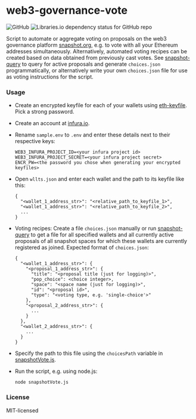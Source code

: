 # web3-governance-vote

![GitHub](https://img.shields.io/github/license/al-matty/snapshot-vote)
![Libraries.io dependency status for GitHub repo](https://img.shields.io/librariesio/github/al-matty/snapshot-vote)

Script to automate or aggregate voting on proposals on the web3 governance platform [snapshot.org](https://snapshot.org/#/), e.g. to vote with all your Ethereum addresses simultaneously. Alternatively, automated voting recipes can be created based on data obtained from previously cast votes. See [snapshot-query](https://github.com/al-matty/snapshot-query) to query for active proposals and generate `choices.json` programmatically, or alternatively write your own `choices.json` file for use as voting instructions for the script.

### Usage

* Create an encrypted keyfile for each of your wallets using [eth-keyfile](https://github.com/ethereum/eth-keyfile). Pick a strong password.
* Create an account at [infura.io](http://infura.io/).
* Rename `sample.env` to `.env` and enter these details next to their respective keys:

  ```
  WEB3_INFURA_PROJECT_ID=<your infura project id>
  WEB3_INFURA_PROJECT_SECRET=<your infura project secret>
  ENCR_PW=<the password you chose when generating your encrypted keyfiles>
  ```
* Open `wllts.json` and enter each wallet and the path to its keyfile like this:

  ```
  {
    "<wallet_1_address_str>": "<relative_path_to_keyfile_1>",
    "<wallet_1_address_str>": "<relative_path_to_keyfile_2>",
    ...
  }
  ```

* Voting recipes: Create a file `choices.json` manually or run [snapshot-query](https://github.com/al-matty/snapshot-query) to get a file for all specified wallets and all currently active proposals of all snapshot spaces for which these wallets are currently registered as joined. Expected format of `choices.json`:

  ```
  {
    "<wallet_1_address_str>": {
      "<proposal_1_address_str>": {
        "title": "<proposal title (just for logging)>",
        "pop_choice": <choice integer>,
        "space": "<space name (just for logging)>",
        "id": "<proposal id>",
        "type": "<voting type, e.g. 'single-choice'>"
      },
      "<proposal_2_address_str>": {
        ...
      }
    },
    "<wallet_2_address_str>": {
      ...
    }
  }
  ```

* Specify the path to this file using the `choicesPath` variable in [snapshotVote.js](https://github.com/al-matty/snapshot-vote/blob/main/snapshotVote.js).
* Run the script, e.g. using node.js:

  ```
  node snapshotVote.js
  ```

### License
MIT-licensed
